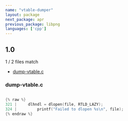 ```yaml
---
name: "vtable-dumper"
layout: package
next_package: apr
previous_package: libpng
languages: ['cpp']
---
```

## 1.0
1 / 2 files match

 - [dump-vtable.c](#dump-vtablec)

### dump-vtable.c

```cpp

{% raw %}
321 |     dlhndl = dlopen(file, RTLD_LAZY);
324 |         printf("Failed to dlopen %s\n", file);
{% endraw %}

```